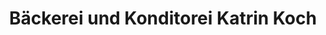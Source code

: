 ---
title: "Bäckerei und Konditorei Katrin Koch"
url: /arnstadt/baeckerei-und-konditorei-katrin-koch/
shop: Bäckerei
---